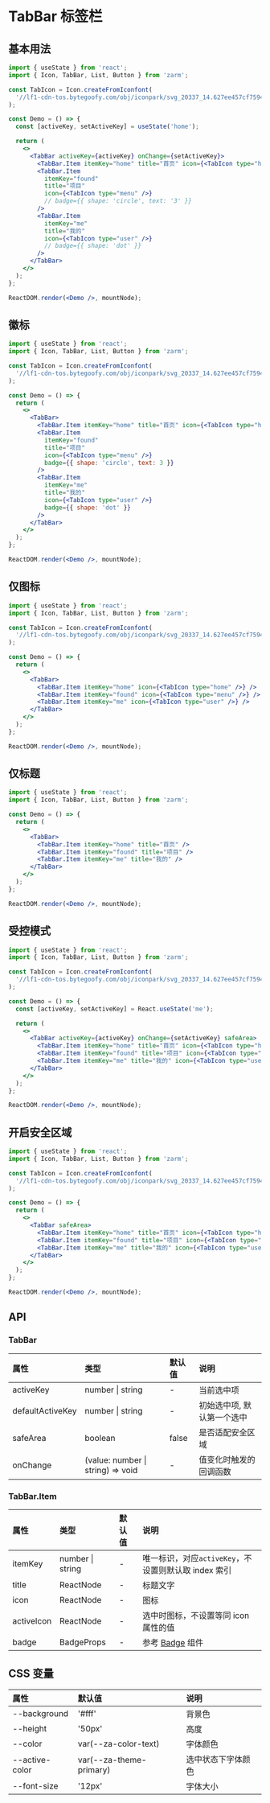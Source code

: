 # TabBar 标签栏

## 基本用法

```jsx
import { useState } from 'react';
import { Icon, TabBar, List, Button } from 'zarm';

const TabIcon = Icon.createFromIconfont(
  '//lf1-cdn-tos.bytegoofy.com/obj/iconpark/svg_20337_14.627ee457cf7594fbbce6d5e14b8c29ef.js',
);

const Demo = () => {
  const [activeKey, setActiveKey] = useState('home');

  return (
    <>
      <TabBar activeKey={activeKey} onChange={setActiveKey}>
        <TabBar.Item itemKey="home" title="首页" icon={<TabIcon type="home" />} />
        <TabBar.Item
          itemKey="found"
          title="项目"
          icon={<TabIcon type="menu" />}
          // badge={{ shape: 'circle', text: '3' }}
        />
        <TabBar.Item
          itemKey="me"
          title="我的"
          icon={<TabIcon type="user" />}
          // badge={{ shape: 'dot' }}
        />
      </TabBar>
    </>
  );
};

ReactDOM.render(<Demo />, mountNode);
```

## 徽标

```jsx
import { useState } from 'react';
import { Icon, TabBar, List, Button } from 'zarm';

const TabIcon = Icon.createFromIconfont(
  '//lf1-cdn-tos.bytegoofy.com/obj/iconpark/svg_20337_14.627ee457cf7594fbbce6d5e14b8c29ef.js',
);

const Demo = () => {
  return (
    <>
      <TabBar>
        <TabBar.Item itemKey="home" title="首页" icon={<TabIcon type="home" />} />
        <TabBar.Item
          itemKey="found"
          title="项目"
          icon={<TabIcon type="menu" />}
          badge={{ shape: 'circle', text: 3 }}
        />
        <TabBar.Item
          itemKey="me"
          title="我的"
          icon={<TabIcon type="user" />}
          badge={{ shape: 'dot' }}
        />
      </TabBar>
    </>
  );
};

ReactDOM.render(<Demo />, mountNode);
```

## 仅图标

```jsx
import { useState } from 'react';
import { Icon, TabBar, List, Button } from 'zarm';

const TabIcon = Icon.createFromIconfont(
  '//lf1-cdn-tos.bytegoofy.com/obj/iconpark/svg_20337_14.627ee457cf7594fbbce6d5e14b8c29ef.js',
);

const Demo = () => {
  return (
    <>
      <TabBar>
        <TabBar.Item itemKey="home" icon={<TabIcon type="home" />} />
        <TabBar.Item itemKey="found" icon={<TabIcon type="menu" />} />
        <TabBar.Item itemKey="me" icon={<TabIcon type="user" />} />
      </TabBar>
    </>
  );
};

ReactDOM.render(<Demo />, mountNode);
```

## 仅标题

```jsx
import { useState } from 'react';
import { Icon, TabBar, List, Button } from 'zarm';

const Demo = () => {
  return (
    <>
      <TabBar>
        <TabBar.Item itemKey="home" title="首页" />
        <TabBar.Item itemKey="found" title="项目" />
        <TabBar.Item itemKey="me" title="我的" />
      </TabBar>
    </>
  );
};

ReactDOM.render(<Demo />, mountNode);
```

## 受控模式

```jsx
import { useState } from 'react';
import { Icon, TabBar, List, Button } from 'zarm';

const TabIcon = Icon.createFromIconfont(
  '//lf1-cdn-tos.bytegoofy.com/obj/iconpark/svg_20337_14.627ee457cf7594fbbce6d5e14b8c29ef.js',
);

const Demo = () => {
  const [activeKey, setActiveKey] = React.useState('me');

  return (
    <>
      <TabBar activeKey={activeKey} onChange={setActiveKey} safeArea>
        <TabBar.Item itemKey="home" title="首页" icon={<TabIcon type="home" />} />
        <TabBar.Item itemKey="found" title="项目" icon={<TabIcon type="menu" />} />
        <TabBar.Item itemKey="me" title="我的" icon={<TabIcon type="user" />} />
      </TabBar>
    </>
  );
};

ReactDOM.render(<Demo />, mountNode);
```

## 开启安全区域

```jsx
import { useState } from 'react';
import { Icon, TabBar, List, Button } from 'zarm';

const TabIcon = Icon.createFromIconfont(
  '//lf1-cdn-tos.bytegoofy.com/obj/iconpark/svg_20337_14.627ee457cf7594fbbce6d5e14b8c29ef.js',
);

const Demo = () => {
  return (
    <>
      <TabBar safeArea>
        <TabBar.Item itemKey="home" title="首页" icon={<TabIcon type="home" />} />
        <TabBar.Item itemKey="found" title="项目" icon={<TabIcon type="menu" />} />
        <TabBar.Item itemKey="me" title="我的" icon={<TabIcon type="user" />} />
      </TabBar>
    </>
  );
};

ReactDOM.render(<Demo />, mountNode);
```

## API

### TabBar

| 属性             | 类型                              | 默认值 | 说明                       |
| :--------------- | :-------------------------------- | :----- | :------------------------- |
| activeKey        | number \| string                  | -      | 当前选中项                 |
| defaultActiveKey | number \| string                  | -      | 初始选中项, 默认第一个选中 |
| safeArea         | boolean                           | false  | 是否适配安全区域           |
| onChange         | (value: number \| string) => void | -      | 值变化时触发的回调函数     |

### TabBar.Item

| 属性       | 类型             | 默认值 | 说明                                                 |
| :--------- | :--------------- | :----- | :--------------------------------------------------- |
| itemKey    | number \| string | -      | 唯一标识，对应`activeKey`，不设置则默认取 index 索引 |
| title      | ReactNode        | -      | 标题文字                                             |
| icon       | ReactNode        | -      | 图标                                                 |
| activeIcon | ReactNode        | -      | 选中时图标，不设置等同 icon 属性的值                 |
| badge      | BadgeProps       | -      | 参考 [Badge](/#/components/badge) 组件               |

## CSS 变量

| 属性           | 默认值                  | 说明               |
| :------------- | :---------------------- | :----------------- |
| --background   | '#fff'                  | 背景色             |
| --height       | '50px'                  | 高度               |
| --color        | var(--za-color-text)    | 字体颜色           |
| --active-color | var(--za-theme-primary) | 选中状态下字体颜色 |
| --font-size    | '12px'                  | 字体大小           |
